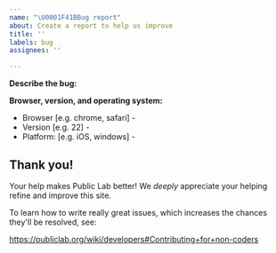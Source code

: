 ```yaml
---
name: "\U0001F41BBug report"
about: Create a report to help us improve
title: ''
labels: bug
assignees: ''

---
```


<!--
After this comment box, please fill in as much of the template below as you can. 

*Suggested prompts to describe the issue*:

> What happened vs. what did you expect to happen?
> Steps to reproduce the behavior (ex. 1. Go to... 2. Click on... 3. See error...)
> Please consider providing any applicable: code, screenshots, or gifs
-->

<!-- Start below this comment. -->

**Describe the bug:**



**Browser, version, and operating system:**

 - Browser [e.g. chrome, safari] -
 - Version [e.g. 22] -
 - Platform: [e.g. iOS, windows] - 

<!-- End. -->

## Thank you!

Your help makes Public Lab better! We *deeply* appreciate your helping refine and improve this site. 

To learn how to write really great issues, which increases the chances they'll be resolved, see:

https://publiclab.org/wiki/developers#Contributing+for+non-coders
